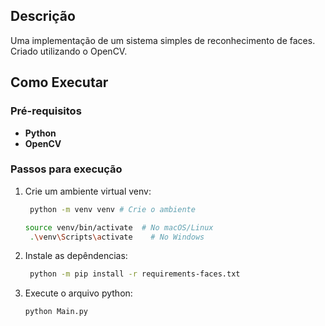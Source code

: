 ## Descrição

Uma implementação de um sistema simples de reconhecimento de faces. Criado utilizando o OpenCV.

## Como Executar
### Pré-requisitos

- **Python**
- **OpenCV**

### Passos para execução

1. Crie um ambiente virtual venv:
   ```bash
    python -m venv venv # Crie o ambiente

   source venv/bin/activate  # No macOS/Linux
    .\venv\Scripts\activate    # No Windows
   ```

2. Instale as depêndencias:
   ```bash
    python -m pip install -r requirements-faces.txt
   ```

3. Execute o arquivo python:
   ```bash
   python Main.py
   ```